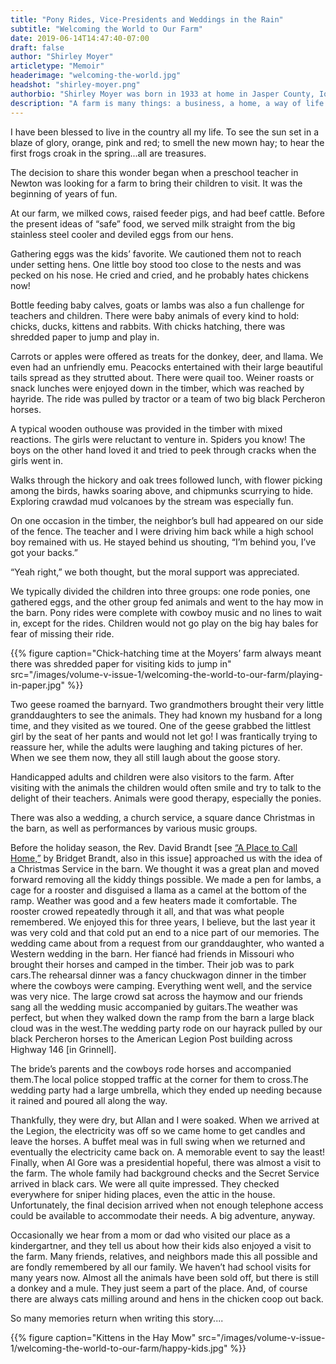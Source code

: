 ```yaml
---
title: "Pony Rides, Vice-Presidents and Weddings in the Rain"
subtitle: "Welcoming the World to Our Farm"
date: 2019-06-14T14:47:40-07:00
draft: false
author: "Shirley Moyer"
articletype: "Memoir"
headerimage: "welcoming-the-world.jpg"
headshot: "shirley-moyer.png"
authorbio: "Shirley Moyer was born in 1933 at home in Jasper County, Iowa. Her father lost his farm in the Great Depression, after which she, her parents and her sister lived on rented farms and moved often, looking for a better farm. Her family farmed with horses. She graduated from Newburg High School in 1951 and married Wayne Selle in 1952. They worked his parents’ farm south of Grinnell and had four children, two of whom died around nine years of age from Cystic Fibrosis. Wayne died in 1972. She met Allan Moyer, and they were married in 1976."
description: "A farm is many things: a business, a home, a way of life. For this farmer, it was a thing to share with the whole town."
---
```


I have been blessed to live in the country all my life. To see the sun set in a blaze of glory, orange, pink and red; to smell the new mown hay; to hear the first frogs croak in the spring...all are treasures.

The decision to share this wonder began when a preschool teacher in Newton was looking for a farm to bring their children to visit. It was the beginning of years of fun.

At our farm, we milked cows, raised feeder pigs, and had beef cattle. Before the present ideas of “safe” food, we served milk straight from the big stainless steel cooler and deviled eggs from our hens.

Gathering eggs was the kids’ favorite. We cautioned them not to reach under setting hens. One little boy stood too close to the nests and was pecked on his nose. He cried and cried, and he probably hates chickens now!

Bottle feeding baby calves, goats or lambs was also a fun challenge for teachers and children. There were baby animals of every kind to hold: chicks, ducks, kittens and rabbits. With chicks hatching, there was shredded paper to jump and play in.

Carrots or apples were offered as treats for the donkey, deer, and llama. We even had an unfriendly emu. Peacocks entertained with their large beautiful tails spread as they strutted about. There were quail too.
Weiner roasts or snack lunches were enjoyed down in the timber, which was reached by hayride. The ride was pulled by tractor or a team of two big black Percheron horses.

A typical wooden outhouse was provided in the timber with mixed reactions. The girls were reluctant to venture in. Spiders you know! The boys on the other hand loved it and tried to peek through cracks when the girls went in.

Walks through the hickory and oak trees followed lunch, with flower picking among the birds, hawks soaring above, and chipmunks scurrying to hide. Exploring crawdad mud volcanoes by the stream was especially fun.

On one occasion in the timber, the neighbor’s bull had appeared on our side of the fence. The teacher and I were driving him back while a high school boy remained with us. He stayed behind us shouting, “I’m behind you, I’ve got your backs.”

“Yeah right,” we both thought, but the moral support was appreciated.

We typically divided the children into three groups: one rode ponies, one gathered eggs, and the other group fed animals and went to the hay mow in the barn. Pony rides were complete with cowboy music and no lines to wait in, except for the rides. Children would not go play on the big hay bales for fear of missing their ride.

{{% figure caption="Chick-hatching time at the Moyers’ farm always meant there was shredded paper for visiting kids to jump in" src="/images/volume-v-issue-1/welcoming-the-world-to-our-farm/playing-in-paper.jpg" %}}

Two geese roamed the barnyard. Two grandmothers brought their very little granddaughters to see the animals. They had known my husband for a long time, and they visited as we toured. One of the geese grabbed the littlest girl by the seat of her pants and would not let go! I was frantically trying to reassure her, while the adults were laughing and taking pictures of her. When we see them now, they all still laugh about the goose story.

Handicapped adults and children were also visitors to the farm. After visiting with the animals the children would often smile and try to talk to the delight of their teachers. Animals were good therapy, especially the ponies.

There was also a wedding, a church service, a square dance Christmas in the barn, as well as performances by various music groups.

Before the holiday season, the Rev. David Brandt \[see [“A Place to Call Home,”](../a-place-to-call-home/) by Bridget Brandt, also in this issue]  approached us with the idea of a Christmas Service in the barn. We thought it was a great plan and moved forward removing all the kiddy things possible. We made a pen for lambs, a cage for a rooster and disguised a llama as a camel at the bottom of the ramp. Weather was good and a few heaters made it comfortable. The rooster crowed repeatedly through it all, and that was what people remembered. We enjoyed this for three years, I believe, but the last year it was very cold and that cold put an end to a nice part of our memories.
The wedding came about from a request from our granddaughter, who wanted a Western wedding in the barn. Her fiancé had friends in Missouri who brought their horses and camped in the timber. Their job was to park cars.The rehearsal dinner was a fancy chuckwagon dinner in the timber where the cowboys were camping. Everything went well, and the service was very nice. The large crowd sat across the haymow and our friends sang all the wedding music accompanied by guitars.The weather was perfect, but when they walked down the ramp from the barn a large black cloud was in the west.The wedding party rode on our hayrack pulled by our black Percheron horses to the American Legion Post building across Highway 146 [in Grinnell].

The bride’s parents and the cowboys rode horses and accompanied them.The local police stopped traffic at the corner for them to cross.The wedding party had a large umbrella, which they ended up needing because it rained and poured all along the way.

Thankfully, they were dry, but Allan and I were soaked. When we arrived at the Legion, the electricity was off so we came home to get candles and leave the horses. A buffet meal was in full swing when we returned and eventually the electricity came back on. A memorable event to say the least!
Finally, when Al Gore was a presidential hopeful, there was almost a visit to the farm. The whole family had background checks and the Secret Service arrived in black cars. We were all quite impressed. They checked everywhere for sniper hiding places, even the attic in the house. Unfortunately, the final decision arrived when not enough telephone access could be available to accommodate their needs. A big adventure, anyway.

Occasionally we hear from a mom or dad who visited our place as a kindergartner, and they tell us about how their kids also enjoyed a visit to the farm. Many friends, relatives, and neighbors made this all possible and are fondly remembered by all our family. We haven’t had school visits for many years now. Almost all the animals have been sold off, but there is still a donkey and a mule. They just seem a part of the place. And, of course there are always cats milling around and hens in the chicken coop out back.

So many memories return when writing this story....

{{% figure caption="Kittens in the Hay Mow" src="/images/volume-v-issue-1/welcoming-the-world-to-our-farm/happy-kids.jpg" %}}
